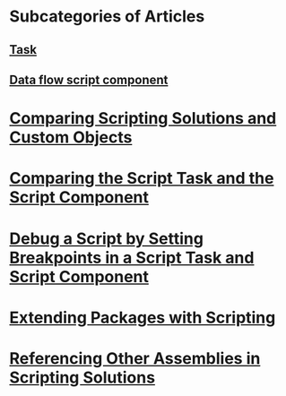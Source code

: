 # Subcategories of Articles
## [Task](../../integration-services/extending-packages-scripting/task/index.md?toc=%2fsql%2fintegration-services%2fextending-packages-scripting%2ftask%2ftoc.json)
## [Data flow script component](../../integration-services/extending-packages-scripting/data-flow-script-component/index.md?toc=%2fsql%2fintegration-services%2fextending-packages-scripting%2fdata-flow-script-component%2ftoc.json)

# [Comparing Scripting Solutions and Custom Objects](comparing-scripting-solutions-and-custom-objects.md)
# [Comparing the Script Task and the Script Component](comparing-the-script-task-and-the-script-component.md)
# [Debug a Script by Setting Breakpoints in a Script Task and Script Component](debug-a-script-by-setting-breakpoints-in-a-script-task-and-script-component.md)
# [Extending Packages with Scripting](extending-packages-with-scripting.md)
# [Referencing Other Assemblies in Scripting Solutions](referencing-other-assemblies-in-scripting-solutions.md)

